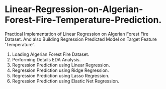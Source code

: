 # Linear-Regression-on-Algerian-Forest-Fire-Temperature-Prediction.
Practical Implementation of Linear Regression on Algerian Forest Fire Dataset.
And also Building Regression Predicted Model on Target Feature 'Temperature'.

1) Loading Algerian Forest Fire Dataset.
2) Performing Details EDA Analysis.
3) Regression Prediction using Linear Regression.
4) Regression Prediction using Ridge Regression.
5) Regression Prediction using Lasso Regression.
6) Regression Prediction using Elastic Net Regression.
